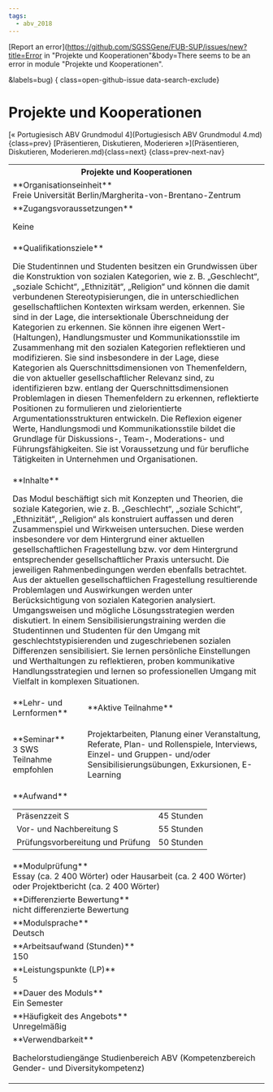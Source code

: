 ```yaml
---
tags:
  - abv_2018
---
```

[Report an error](https://github.com/SGSSGene/FUB-SUP/issues/new?title=Error in "Projekte und Kooperationen"&body=There seems to be an error in module "Projekte und Kooperationen".

<Describe here a slightly more detailed description of what is wrong>&labels=bug)
{ class=open-github-issue data-search-exclude}

# Projekte und Kooperationen

[« Portugiesisch ABV Grundmodul 4](Portugiesisch ABV Grundmodul 4.md){class=prev}
[Präsentieren, Diskutieren, Moderieren »](Präsentieren, Diskutieren, Moderieren.md){class=next}
{class=prev-next-nav}

<table markdown id="moduledesc">
<tr markdown class="moduledesc_head"><th colspan="2">Projekte und Kooperationen </th></tr>
<tr markdown><td colspan="2">**Organisationseinheit**   <br>Freie Universität Berlin/Margherita-von-Brentano-Zentrum</td></tr>


<tr markdown><td colspan="2">**Zugangsvoraussetzungen** <br>

Keine


</td></tr>
<tr markdown><td colspan="2">**Qualifikationsziele**    <br>

Die Studentinnen und Studenten besitzen ein Grundwissen über die
Konstruktion von sozialen Kategorien, wie z. B. „Geschlecht“, „soziale
Schicht“, „Ethnizität“, „Religion“ und können die damit verbundenen
Stereotypisierungen, die in unterschiedlichen gesellschaftlichen Kontexten
wirksam werden, erkennen. Sie sind in der Lage, die intersektionale
Überschneidung der Kategorien zu erkennen. Sie können ihre eigenen
Wert-(Haltungen), Handlungsmuster und Kommunikationsstile im Zusammenhang
mit den sozialen Kategorien reflektieren und modifizieren. Sie sind
insbesondere in der Lage, diese Kategorien als Querschnittsdimensionen von
Themenfeldern, die von aktueller gesellschaftlicher Relevanz sind, zu
identifizieren bzw. entlang der Querschnittsdimensionen Problemlagen in
diesen Themenfeldern zu erkennen, reflektierte Positionen zu formulieren und
zielorientierte Argumentationsstrukturen entwickeln. Die Reflexion eigener
Werte, Handlungsmodi und Kommunikationsstile bildet die Grundlage für
Diskussions-, Team-, Moderations- und Führungsfähigkeiten. Sie ist
Voraussetzung und für berufliche Tätigkeiten in Unternehmen und
Organisationen.


</td></tr>
<tr markdown><td colspan="2">**Inhalte**                <br>

Das Modul beschäftigt sich mit Konzepten und Theorien, die soziale
Kategorien, wie z. B. „Geschlecht“, „soziale Schicht“, „Ethnizität“,
„Religion“ als konstruiert auffassen und deren Zusammenspiel und Wirkweisen
untersuchen. Diese werden insbesondere vor dem Hintergrund einer aktuellen
gesellschaftlichen Fragestellung bzw. vor dem Hintergrund entsprechender
gesellschaftlicher Praxis untersucht. Die jeweiligen Rahmenbedingungen
werden ebenfalls betrachtet. Aus der aktuellen gesellschaftlichen
Fragestellung resultierende Problemlagen und Auswirkungen werden unter
Berücksichtigung von sozialen Kategorien analysiert. Umgangsweisen und
mögliche Lösungsstrategien werden diskutiert. In einem
Sensibilisierungstraining werden die Studentinnen und Studenten für den
Umgang mit geschlechtstypisierenden und zugeschriebenen sozialen Differenzen
sensibilisiert. Sie lernen persönliche Einstellungen und Werthaltungen zu
reflektieren, proben kommunikative Handlungsstrategien und lernen so
professionellen Umgang mit Vielfalt in komplexen Situationen.


</td></tr>

<tr markdown><td>**Lehr- und Lernformen**</td><td>**Aktive Teilnahme**</td></tr>
<tr markdown><td> **Seminar** <br>3 SWS <br> Teilnahme empfohlen</td><td>

Projektarbeiten, Planung einer Veranstaltung, Referate, Plan- und Rollenspiele, Interviews, Einzel- und Gruppen- und/oder Sensibilisierungsübungen, Exkursionen, E-Learning
</td></tr>
<tr markdown><td colspan="2">**Aufwand**                <br>
<table class="aufwand_table">
<tr><td>Präsenzzeit S</td><td>45 Stunden</td></tr>
<tr><td>Vor- und Nachbereitung S</td><td>55 Stunden</td></tr>
<tr><td>Prüfungsvorbereitung und Prüfung</td><td>50 Stunden</td></tr>
</table>

</td></tr>
<tr markdown><td colspan="2">**Modulprüfung**             <br>Essay (ca. 2 400 Wörter) oder Hausarbeit (ca. 2 400 Wörter) oder
Projektbericht (ca. 2 400 Wörter)


</td></tr>
<tr markdown><td colspan="2">**Differenzierte Bewertung** <br>nicht differenzierte Bewertung

</td></tr>
<tr markdown><td colspan="2">**Modulsprache**             <br>Deutsch</td></tr>
<tr markdown><td colspan="2">**Arbeitsaufwand (Stunden)** <br>150</td></tr>
<tr markdown><td colspan="2">**Leistungspunkte (LP)**     <br>5</td></tr>
<tr markdown><td colspan="2">**Dauer des Moduls**         <br>Ein Semester</td></tr>
<tr markdown><td colspan="2">**Häufigkeit des Angebots**  <br>Unregelmäßig</td></tr>
<tr markdown><td colspan="2">**Verwendbarkeit**           <br>

Bachelorstudiengänge Studienbereich ABV (Kompetenzbereich Gender- und
Diversitykompetenz)


</td></tr>

</table>

